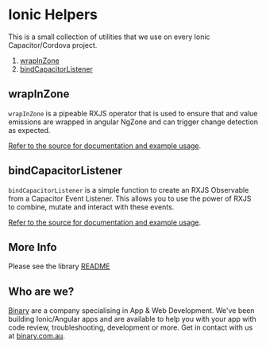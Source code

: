 # Ionic Helpers

This is a small collection of utilities that we use on every Ionic Capacitor/Cordova project.

1. [wrapInZone](#wrapInZone)
1. [bindCapacitorListener](#bindCapacitorListener)

## wrapInZone

`wrapInZone` is a pipeable RXJS operator that is used to ensure that and value emissions are wrapped in angular NgZone and can trigger change detection as expected.

[Refer to the source for documentation and example usage](projects/ionic-helpers/src/lib/wrap-in-zone.ts).

## bindCapacitorListener

`bindCapacitorListener` is a simple function to create an RXJS Observable from a Capacitor Event Listener. This allows you to use the power of RXJS to combine, mutate and interact with these events.

[Refer to the source for documentation and example usage](projects/ionic-helpers/src/lib/bind-capacitor-listener.ts).

## More Info

Please see the library [README](projects/ionic-helpers/README.md)

## Who are we?

[Binary](https://binary.com.au) are a company specialising in App & Web Development. We've been building Ionic/Angular apps and are available to help you with your app with code review, troubleshooting, development or more. Get in contact with us at [binary.com.au](https://binary.com.au).
